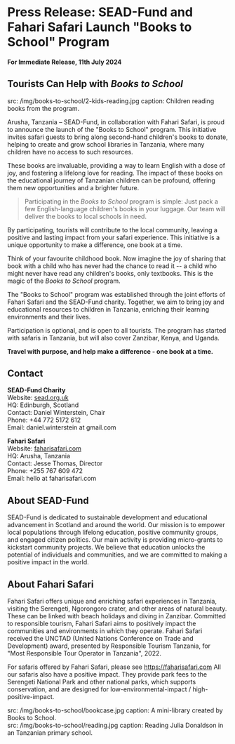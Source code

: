 

<!-- For Facebook -->
<!-- <meta property="og:title" content="" /> -->
<meta property="og:type" content="article" />
<meta property="og:image" content="/img/books-to-school/2-kids-reading.jpg" />
<!-- <meta property="og:description" content="" /> -->
<!-- For Twitter -->
<!-- <meta name="twitter:card" content="summary" />
<meta name="twitter:title" content="" />
<meta name="twitter:description" content="" /> -->
<meta name="twitter:image" content="/img/books-to-school/2-kids-reading.jpg" />

<div class="main container">

# Press Release: SEAD-Fund and Fahari Safari Launch "Books to School" Program

#### For Immediate Release, 11th July 2024

## Tourists Can Help with *Books to School*

<section src='photo.html'>
src: /img/books-to-school/2-kids-reading.jpg
caption: Children reading books from the program.
</section>

<div class='row'>
<div class='col'>

Arusha, Tanzania – SEAD-Fund, in collaboration with Fahari Safari, is proud to announce the launch of the "Books to School" program. This initiative invites safari guests to bring along second-hand children's books to donate, helping to create and grow school libraries in Tanzania, where many children have no access to such resources.

These books are invaluable, providing a way to learn English with a dose of joy, and fostering a lifelong love for reading. The impact of these books on the educational journey of Tanzanian children can be profound, offering them new opportunities and a brighter future.

> Participating in the *Books to School* program is simple: Just pack a few English-language children's books in your luggage. Our team will deliver the books to local schools in need.

By participating, tourists will contribute to the local community, leaving a positive and lasting impact from your safari experience. This initiative is a unique opportunity to make a difference, one book at a time.

Think of your favourite childhood book. Now imagine the joy of sharing that book with a child who has never had the chance to read it -- a child who might never have read any children's books, only textbooks. This is the magic of the *Books to School* program.

The "Books to School" program was established through the joint efforts of Fahari Safari and the SEAD-Fund charity. Together, we aim to bring joy and educational resources to children in Tanzania, enriching their learning environments and their lives.

Participation is optional, and is open to all tourists. The program has started with safaris in Tanzania, but will also cover Zanzibar, Kenya, and Uganda.

**Travel with purpose, and help make a difference - one book at a time.**


## Contact

 <div class='row'>
 <div class='col'>

**SEAD-Fund Charity**    
Website: [sead.org.uk](https://sead.org.uk)      
HQ: Edinburgh, Scotland    
Contact: Daniel Winterstein, Chair   
Phone: +44 772 5172 612   
Email: <span class='email' name='daniel.winterstein' domain='gmail.com'>daniel.winterstein at gmail.com</span>

</div><div class='col'>

**Fahari Safari**   
Website: [faharisafari.com](https://faharisafari.com)    
HQ: Arusha, Tanzania   
Contact: Jesse Thomas, Director   
Phone: +255 767 609 472   
Email: <span class='email' name='hello' domain='faharisafari.com'>hello at faharisafari.com</span>

</div>
</div>

## About SEAD-Fund

SEAD-Fund is dedicated to sustainable development and educational advancement in Scotland and around the world. Our mission is to empower local populations through lifelong education, positive community groups, and engaged citizen politics. Our main activity is providing micro-grants to kickstart community projects. We believe that education unlocks the potential of individuals and communities, and we are committed to making a positive impact in the world.

## About Fahari Safari

Fahari Safari offers unique and enriching safari experiences in Tanzania, visiting the Serengeti, Ngorongoro crater, and other areas of natural beauty. These can be linked with beach holidays and diving in Zanzibar. Committed to responsible tourism, Fahari Safari aims to positively impact the communities and environments in which they operate.
Fahari Safari received the UNCTAD (United Nations Conference on Trade and Development) award, presented by Responsible Tourism Tanzania, for "Most Responsible Tour Operator in Tanzania", 2022.

For safaris offered by Fahari Safari, please see <https://faharisafari.com>
All our safaris also have a positive impact. They provide park fees to the Serengeti National Park and other national parks, which supports conservation, and are designed for low-environmental-impact / high-positive-impact.

</div><div class="col">

<section src='photo.html'>
src: /img/books-to-school/bookcase.jpg
caption: A mini-library created by Books to School.
</section>

<section src='photo.html'>
src: /img/books-to-school/reading.jpg
caption: Reading Julia Donaldson in an Tanzanian primary school.
</section>

</div></div>

</div>
